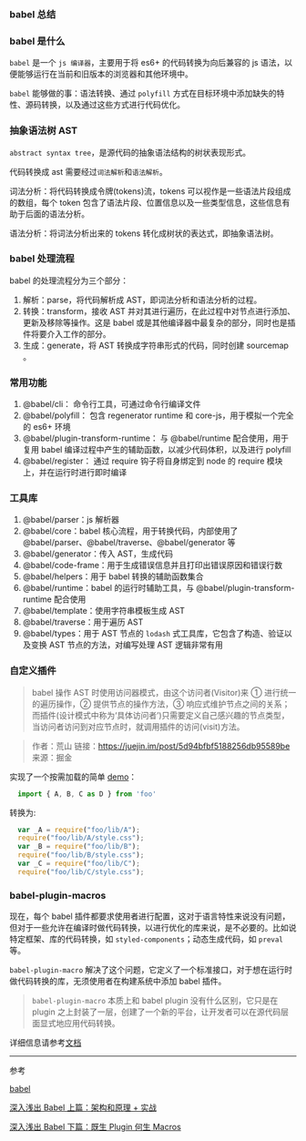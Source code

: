 ### babel 总结
### babel 是什么
`babel` 是一个 `js 编译器`，主要用于将 es6+ 的代码转换为向后兼容的 js 语法，以便能够运行在当前和旧版本的浏览器和其他环境中。

`babel` 能够做的事：语法转换、通过 `polyfill` 方式在目标环境中添加缺失的特性、源码转换，以及通过这些方式进行代码优化。

### 抽象语法树 AST
`abstract syntax tree`，是源代码的抽象语法结构的树状表现形式。

代码转换成 ast 需要经过`词法解析`和`语法解析`。

词法分析：将代码转换成令牌(tokens)流，tokens 可以视作是一些语法片段组成的数组，每个 token 包含了语法片段、位置信息以及一些类型信息，这些信息有助于后面的语法分析。

语法分析：将词法分析出来的 tokens 转化成树状的表达式，即抽象语法树。

### babel 处理流程
babel 的处理流程分为三个部分：
1. 解析：parse，将代码解析成 AST，即词法分析和语法分析的过程。
2. 转换：transform，接收 AST 并对其进行遍历，在此过程中对节点进行添加、更新及移除等操作。这是 babel 或是其他编译器中最复杂的部分，同时也是插件将要介入工作的部分。
3. 生成：generate，将 AST 转换成字符串形式的代码，同时创建 sourcemap 。

### 常用功能
1. @babel/cli： 命令行工具，可通过命令行编译文件
2. @babel/polyfill： 包含 regenerator runtime 和 core-js，用于模拟一个完全的 es6+ 环境
3. @babel/plugin-transform-runtime： 与 @babel/runtime 配合使用，用于复用 babel 编译过程中产生的辅助函数，以减少代码体积，以及进行 polyfill
4. @babel/register： 通过 require 钩子将自身绑定到 node 的 require 模块上，并在运行时进行即时编译

### 工具库
1. @babel/parser：js 解析器
2. @babel/core：babel 核心流程，用于转换代码，内部使用了 @babel/parser、@babel/traverse、@babel/generator 等
3. @babel/generator：传入 AST，生成代码
4. @babel/code-frame：用于生成错误信息并且打印出错误原因和错误行数
5. @babel/helpers：用于 babel 转换的辅助函数集合
6. @babel/runtime：babel 的运行时辅助工具，与 @babel/plugin-transform-runtime 配合使用
7. @babel/template：使用字符串模板生成 AST
8. @babel/traverse：用于遍历 AST
9. @babel/types：用于 AST 节点的 `lodash` 式工具库，它包含了构造、验证以及变换 AST 节点的方法，对编写处理 AST 逻辑非常有用

### 自定义插件
 > babel 操作 AST 时使用访问器模式，由这个访问者(Visitor)来 ① 进行统一的遍历操作，② 提供节点的操作方法，③ 响应式维护节点之间的关系；而插件(设计模式中称为‘具体访问者’)只需要定义自己感兴趣的节点类型，当访问者访问到对应节点时，就调用插件的访问(visit)方法。

> 作者：荒山
链接：https://juejin.im/post/5d94bfbf5188256db95589be
来源：掘金

实现了一个按需加载的简单 [demo](https://github.com/gyh9457/bable-plugin-import-demo)：
``` js
  import { A, B, C as D } from 'foo'
```

转换为:

``` js
  var _A = require("foo/lib/A");
  require("foo/lib/A/style.css");
  var _B = require("foo/lib/B");
  require("foo/lib/B/style.css");
  var _C = require("foo/lib/C");
  require("foo/lib/C/style.css");
```
### babel-plugin-macros
现在，每个 babel 插件都要求使用者进行配置，这对于语言特性来说没有问题，但对于一些允许在编译时做代码转换，以进行优化的库来说，是不必要的。比如说特定框架、库的代码转换，如 `styled-components`；动态生成代码，如 `preval` 等。

`babel-plugin-macro` 解决了这个问题，它定义了一个标准接口，对于想在运行时做代码转换的库，无须使用者在构建系统中添加 babel 插件。

> `babel-plugin-macro` 本质上和 babel plugin 没有什么区别，它只是在 plugin 之上封装了一层，创建了一个新的平台，让开发者可以在源代码层面显式地应用代码转换。

详细信息请参考[文档](https://github.com/kentcdodds/babel-plugin-macros)
___
参考

[babel](https://www.babeljs.cn/docs/)

[深入浅出 Babel 上篇：架构和原理 + 实战](https://juejin.im/post/5d94bfbf5188256db95589be#heading-2)

[深入浅出 Babel 下篇：既生 Plugin 何生 Macros](https://juejin.im/post/5da12397e51d4578364f6ffa#heading-5)
